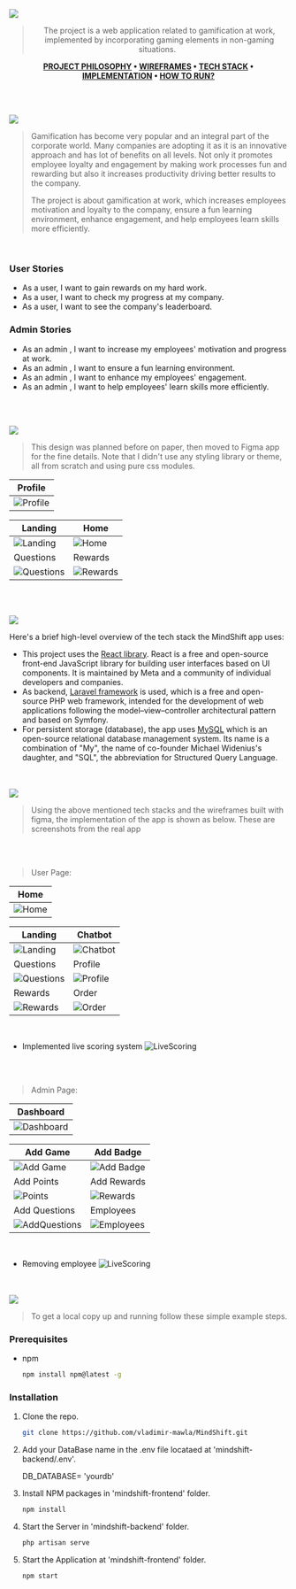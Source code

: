 <img src="./readme-assets/title1.svg"/>

<div align="center">

> The project is a web application related to gamification at work, implemented by incorporating gaming elements in non-gaming situations.   

**[PROJECT PHILOSOPHY](#project-philosophy) • [WIREFRAMES](#wireframes) • [TECH STACK](#tech-stack) • [IMPLEMENTATION](#implementation) • [HOW TO RUN?](#how-to-run)**

</div>

<br><br>


<img src="./readme-assets/title2.svg"/>
<a id="project-philosophy"></a>

> Gamification has become very popular and an integral part of the corporate world. Many companies are adopting it as it is an innovative approach and has lot of benefits on all levels. Not only it promotes employee loyalty and engagement by making work processes fun and rewarding but also it increases productivity driving better results to the company.
> 
> The project is about gamification at work, which increases employees motivation and loyalty to the company, ensure a fun learning environment, enhance engagement, and help employees learn skills more efficiently.

<br>

### User Stories
- As a user, I want to gain rewards on my hard work.
- As a user, I want to check my progress at my company.
- As a user, I want to see the company's leaderboard.

### Admin Stories
- As an admin , I want to increase my employees' motivation and progress at work.
- As an admin , I want to ensure a fun learning environment.
- As an admin , I want to enhance my employees' engagement.
- As an admin , I want to help employees' learn skills more efficiently.


<br><br>

<img src="./readme-assets/title3.svg"/>
<a id="wireframes"></a>

> This design was planned before on paper, then moved to Figma app for the fine details.
Note that I didn't use any styling library or theme, all from scratch and using pure css modules.


| Profile |
|---------|
| ![Profile](/readme-assets/Profile.png) |

| Landing  | Home |
| ---------|------|
| ![Landing](/readme-assets/Landing.png) | ![Home](/readme-assets/Home.png) |
|  Questions | Rewards  |
| ![Questions](/readme-assets/Questions.png) | ![Rewards](/readme-assets/Rewards.png) | 



<br><br>

<img src="./readme-assets/title4.svg"/>
<a id="tech-stack"></a>

Here's a brief high-level overview of the tech stack the MindShift app uses:

- This project uses the [React library](https://reactjs.org/). React is a free and open-source front-end JavaScript library for building user interfaces based on UI components. It is maintained by Meta and a community of individual developers and companies.
- As backend, [Laravel framework](https://laravel.com/) is used, which is a free and open-source PHP web framework, intended for the development of web applications following the model–view–controller architectural pattern and based on Symfony.
- For persistent storage (database), the app uses [MySQL](https://www.mysql.com) which is an open-source relational database management system. Its name is a combination of "My", the name of co-founder Michael Widenius's daughter, and "SQL", the abbreviation for Structured Query Language.



<br><br>
<img src="./readme-assets/title5.svg"/>
<a id="implementation"></a>

> Using the above mentioned tech stacks and the wireframes built with figma, the implementation of the app is shown as below. These are screenshots from the real app



<br><br>
>User Page:

| Home |
|------|
| ![Home](/readme-assets/Home_screen.png) |

| Landing  | Chatbot |
|----------|---------|
| ![Landing](/readme-assets/Landing_screen.png) | ![Chatbot](/readme-assets/Chatbot.png) |
|Questions | Profile |
| ![Questions](/readme-assets/Questions_screen.png) |![Profile](/readme-assets/Profile_screen.png) |
| Rewards | Order |
| ![Rewards](/readme-assets/Rewards_screen.png) | ![Order](/readme-assets/Order.png) |

<br>

- Implemented live scoring system
![LiveScoring](/readme-assets/live-scoring.gif)

<br><br>
>Admin Page:

| Dashboard  |
|------------|
| ![Dashboard](/readme-assets/Dashboard.png) |

| Add Game | Add Badge  | 
|----------|------------| 
|![Add Game](/readme-assets/AddGame.png) | ![Add Badge](/readme-assets/AddBadge.png) |
| Add Points | Add Rewards|
| ![Points](/readme-assets/AddPoints.png) | ![Rewards](/readme-assets/AddReward.png) |
| Add Questions | Employees | 
| ![AddQuestions](/readme-assets/Add_questions.gif) |   ![Employees](/readme-assets/Employees.png) |

<br>

- Removing employee
![LiveScoring](/readme-assets/removing-employee.gif)

<br><br>
<img src="./readme-assets/title6.svg"/>
<a id="how-to-run"></a>


> To get a local copy up and running follow these simple example steps.

### Prerequisites


* npm
  ```sh
  npm install npm@latest -g
  ```

### Installation


1. Clone the repo.
   ```sh
   git clone https://github.com/vladimir-mawla/MindShift.git
   ```
2. Add your DataBase name in the .env file locataed at 'mindshift-backend/.env'.

   DB_DATABASE= 'yourdb'

3. Install NPM packages in 'mindshift-frontend' folder.
   ```sh
   npm install
   ```
4. Start the Server in 'mindshift-backend' folder.
   ```sh
   php artisan serve
   ```
5. Start the Application at 'mindshift-frontend' folder.
   ```sh
   npm start
   ```
